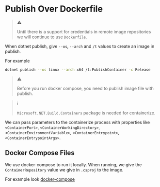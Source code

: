 # Publish Over Dockerfile

> :warning:
>
> Until there is a support for credentials in remote image repositories we will
> continue to use `Dockerfile`.

When dotnet publish, give `--os`, `--arch` and `/t` values to create an image in
publish.

For example

```bash
dotnet publish --os linux --arch x64 /t:PublishContainer -c Release
```

> :warning:
>
> Before you run docker compose, you need to publish image file with publish.

> :information_source:
>
> `Microsoft.NET.Build.Containers` package is needed for containerize.

We can pass parameters to the containerize process with properties like
`<ContainerPort>`, `<ContainerWorkingDirectory>`,
`<ContainerEnvironmentVariable>`, `<ContainerEntrypoint>`,
`<ContainerEntrypointArgs>`.

## Docker Compose Files

We use docker-compose to run it locally. When running, we give the
`ContainerRepository` value we give in `.csproj` to the image.

For example look [docker-compose](/docker-compose.yml)
